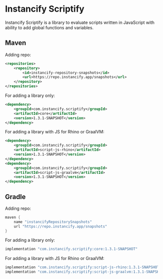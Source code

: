 # Instancify Scriptify
Instancify Scriptify is a library to evaluate scripts written in JavaScript with ability to add global functions and variables.

## Maven
Adding repo:
```xml
<repositories>
    <repository>
        <id>instancify-repository-snapshots</id>
        <url>https://repo.instancify.app/snapshots</url>
    </repository>
</repositories>
```

For adding a library only:
```xml
<dependency>
    <groupId>com.instancify.scriptify</groupId>
    <artifactId>core</artifactId>
    <version>1.3.1-SNAPSHOT</version>
</dependency>
```

For adding a library with JS for Rhino or GraalVM:
```xml
<dependency>
    <groupId>com.instancify.scriptify</groupId>
    <artifactId>script-js-rhino</artifactId>
    <version>1.3.1-SNAPSHOT</version>
</dependency>
<dependency>
    <groupId>com.instancify.scriptify</groupId>
    <artifactId>script-js-graalvm</artifactId>
    <version>1.3.1-SNAPSHOT</version>
</dependency>
```
## Gradle
Adding repo:
```groovy
maven {
    name "instancifyRepositorySnapshots"
    url "https://repo.instancify.app/snapshots"
}
```

For adding a library only:
```groovy
implementation "com.instancify.scriptify:core:1.3.1-SNAPSHOT"
```

For adding a library with JS for Rhino or GraalVM:
```groovy
implementation "com.instancify.scriptify:script-js-rhino:1.3.1-SNAPSHOT"
implementation "com.instancify.scriptify:script-js-graalvm:1.3.1-SNAPSHOT"
```